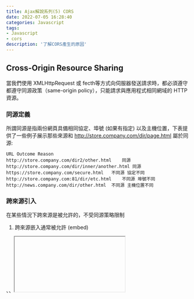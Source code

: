 ```yaml
---
title: Ajax解說系列(5) CORS
date: 2022-07-05 16:28:40
categories: Javascript
tags: 
- Javascript
- cors
description: '了解CORS產生的原因'
---
```


## Cross-Origin Resource Sharing

當我們使用 XMLHttpRequest 或 fecth等方式向伺服器發送請求時，都必須遵守都遵守同源政策（same-origin policy），只能請求與應用程式相同網域的 HTTP 資源。

### 同源定義

所謂同源是指兩份網頁具備相同協定、埠號 (如果有指定) 以及主機位置，下表提供了一些例子展示那些來源和 http://store.company.com/dir/page.html 屬於同源:

```
URL	Outcome	Reason
http://store.company.com/dir2/other.html	同源	
http://store.company.com/dir/inner/another.html	同源	
https://store.company.com/secure.html	不同源	協定不同
http://store.company.com:81/dir/etc.html	不同源	埠號不同
http://news.company.com/dir/other.html	不同源	主機位置不同
```

### 跨來源引入

在某些情況下跨來源是被允許的，不受同源策略限制

1. 跨來源嵌入通常被允許 (embed)

<script src=”…”></script>、<link rel=”stylesheet” href=”…”>、<iframe>、圖片 <img>、<video>、或是 @font-face <object> 、 <embed>.等等都是跨來源嵌入。這些標籤可以拿到的資源是有限制的。再者，這些取得回來的資源，沒辦法用程式去讀取它，所以開放嵌入。

2. 跨來源寫入通常被允許 (writes)

可以在藉由<form>在domain-a.com 發 request 給 domain-b.com，當然透過連結 links 或直接 redirect 到別的網站也是被允許的。


## CORS

跨來源資源共用（CORS），則是一種使用額外 HTTP 標頭令目前瀏覽網站的使用者代理取得存取其他來源（網域）伺服器特定資源權限的機制。

當對方開啟 CORS，就能存取跨網域的資源。

使用 api 前可以到，[test-cors.org](https://test-cors.org/) 網站測試 api

結果 200 代表可串接
結果 0 代表不能跨網域串接
